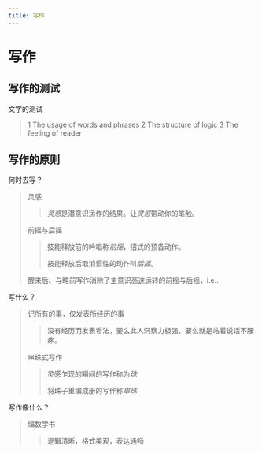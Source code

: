 ```yaml
---
title: 写作
---
```


# 写作

## 写作的测试

文字的测试

> 1 The usage of words and phrases
> 2 The structure of logic
> 3 The feeling of reader

## 写作的原则

何时去写？

> 灵感
>
> > *灵感*是潜意识运作的结果。让*灵感*带动你的笔触。
>
> 前摇与后摇
>
> > 技能释放前的吟唱称*前摇*，招式的预备动作。
> >
> > 技能释放后取消惯性的动作叫*后摇*。
>
> 醒来后、与睡前写作消除了主意识高速运转的前摇与后摇，i.e..

写什么？

> 记所有的事，仅发表所经历的事
>
> > 没有经历而发表看法，要么此人洞察力极强，要么就是站着说话不腰疼。
>
> 串珠式写作
>
> > 灵感乍现的瞬间的写作称为*珠*
> >
> > 将珠子重编成册的写作称*串珠*

写作像什么？

> 编数学书
>
> > 逻辑清晰，格式美观，表达通畅
